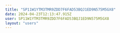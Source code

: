 ```yaml
---
title: "SP11W1YTM3TMR9ZDD7F6FAD53BQJ1ED9N575M5GX8"
date: 2024-04-23T12:13:47.915Z
user: SP11W1YTM3TMR9ZDD7F6FAD53BQJ1ED9N575M5GX8
layout: "users"
---
```

    